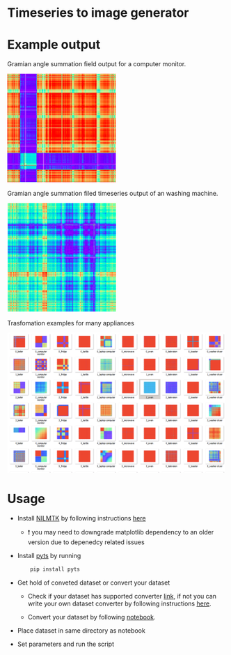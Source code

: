 # Timeseries to image generator

# Example output 

Gramian angle summation field output for a computer monitor.
<p float="center">
    <img src="/imgs/iawe-computer-gasf.png" width="250" />
</p>

Gramian angle summation filed timeseries output of an washing machine. 
<p float="center">
    <img src="/imgs/iawe-washm-gaf.png" width="250" />
</p>

Trasfomation examples for many appliances 
<p float="center">
    <img src="/imgs/gaf_matrix.png" width="500" />

</p>

# Usage 

* Install [NILMTK](https://github.com/nilmtk/nilmtk) by following instructions [here](https://github.com/nilmtk/nilmtk/blob/master/docs/manual/user_guide/install_user.md)

    *  ❗️ you may need to downgrade matplotlib dependency to an older version due to depenedcy related issues 

* Install [pyts](pyts.readthedocs.io) by running

    ```bash
        pip install pyts
    ```

*  Get hold of conveted dataset or convert your dataset

    * Check if your dataset has supported converter [link](https://github.com/nilmtk/nilmtk/blob/master/docs/source/nilmtk.dataset_converters.rst), if not you can write your own dataset converter by following instructions [here](https://github.com/nilmtk/nilmtk/blob/master/docs/manual/development_guide/writing_a_dataset_converter.md).

    * Convert your dataset by following [notebook](https://github.com/nilmtk/nilmtk/blob/master/docs/manual/user_guide/data.ipynb).

* Place dataset in same directory as notebook 

* Set parameters and run the script 